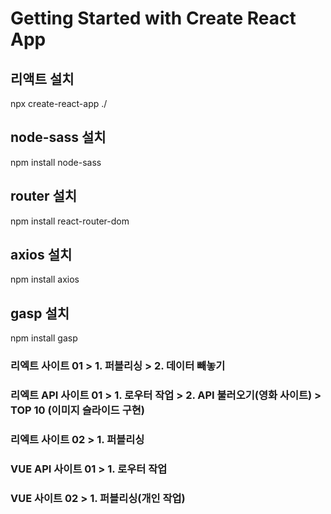 # Getting Started with Create React App

## 리액트 설치
npx create-react-app ./

## node-sass 설치
npm install node-sass

## router 설치 
<!-- 가상 주소를 만들어 준다. -->
npm install react-router-dom

## axios 설치
<!-- API를 편하게 쓰기위해 설치 -->
npm install axios

## gasp 설치
npm install gasp

### 리엑트 사이트 01 > 1. 퍼블리싱 > 2. 데이터 빼놓기
### 리엑트 API 사이트 01 > 1. 로우터 작업 > 2. API 불러오기(영화 사이트) > TOP 10 (이미지 슬라이드 구현)

### 리엑트 사이트 02 > 1. 퍼블리싱


### VUE API 사이트 01 > 1. 로우터 작업
### VUE 사이트 02 > 1. 퍼블리싱(개인 작업)